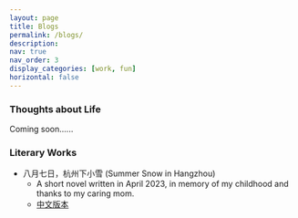 ```yaml
---
layout: page
title: Blogs
permalink: /blogs/
description: 
nav: true
nav_order: 3
display_categories: [work, fun]
horizontal: false
---
```


### Thoughts about Life

Coming soon......

### Literary Works

-   八月七日，杭州下小雪 (Summer Snow in Hangzhou)
    - A short novel written in April 2023, in memory of my childhood and thanks to my caring mom.  
    - [中文版本](https://unixyhuang.github.io/blogs/八月七日，杭州下小雪.pdf) 
